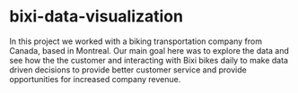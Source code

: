 # bixi-data-visualization
In this project we worked with a biking transportation company from Canada, based in Montreal. Our main goal here was to explore the data and see how the the customer and interacting with Bixi bikes daily to make data driven decisions to provide better customer service and provide opportunities for increased company revenue.
